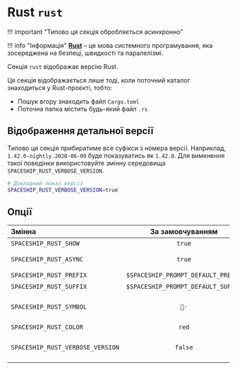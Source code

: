 # Rust `rust`

!!! important "Типово ця секція обробляється асинхронно"

!!! info "Інформація"
    [**Rust**](https://www.rust-lang.org) – це мова системного програмування, яка зосереджена на безпеці, швидкості та паралелізмі.

Секція `rust` відображає версію Rust.

Ця секція відображається лише тоді, коли поточний каталог знаходиться у Rust-проєкті, тобто:

* Пошук вгору знаходить файл `Cargo.toml`
* Поточна папка містить будь-який файл `.rs`

## Відображення детальної версії

Типово ця секція прибиратиме все суфікси з номера версії. Наприклад, `1.42.0-nightly.2020-06-09` буде показуватись як `1.42.0`. Для вимкнення такої поведінки використовуйте змінну середовища `SPACESHIP_RUST_VERBOSE_VERSION`.

```zsh title=".zshrc"
# Докладний показ версії
SPACESHIP_RUST_VERBOSE_VERSION=true
```

## Опції

| Змінна                           |          За замовчуванням          | Пояснення                                        |
|:-------------------------------- |:----------------------------------:| ------------------------------------------------ |
| `SPACESHIP_RUST_SHOW`            |               `true`               | Показати секцію                                  |
| `SPACESHIP_RUST_ASYNC`           |               `true`               | Рендерити секцію асинхронно                      |
| `SPACESHIP_RUST_PREFIX`          | `$SPACESHIP_PROMPT_DEFAULT_PREFIX` | Префікс секції                                   |
| `SPACESHIP_RUST_SUFFIX`          | `$SPACESHIP_PROMPT_DEFAULT_SUFFIX` | Суфікс секції                                    |
| `SPACESHIP_RUST_SYMBOL`          |                `🦀·`                | Символ, що відображається перед секцією          |
| `SPACESHIP_RUST_COLOR`           |               `red`                | Колір секції                                     |
| `SPACESHIP_RUST_VERBOSE_VERSION` |              `false`               | Показує яка гілка використовується, якщо такі є. |
